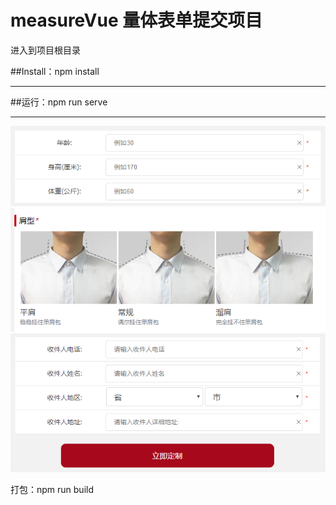 # measureVue 量体表单提交项目
进入到项目根目录

##Install：npm install
****
##运行：npm run serve   
****

![image](https://github.com/zhaominzm/measureVue/blob/master/readImg/form_1.png)
![image](https://github.com/zhaominzm/measureVue/blob/master/readImg/body.png)
![image](https://github.com/zhaominzm/measureVue/blob/master/readImg/form_2.png)


打包：npm run build


